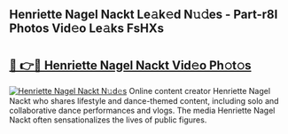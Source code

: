 ## Henriette Nagel Nackt Le𝚊k𝚎d N𝚞𝚍es - Part-r8I Photos Vid𝚎o Le𝚊ks FsHXs

# <h2><a href="http://fb6y9o.evod.top/?m=Henriette+Nagel+Nackt">🔗 👉🔴 Henriette Nagel Nackt Vid𝚎o Ph𝚘t𝚘s</a></h2>

[![Henriette Nagel Nackt N𝚞d𝚎s](https://i.imgur.com/8V9OHl7.gif)](http://fb6y9o.evod.top/?m=Henriette+Nagel+Nackt)
Online content creator Henriette Nagel Nackt who shares lifestyle and dance-themed content, including solo and collaborative dance performances and vlogs. The media Henriette Nagel Nackt often sensationalizes the lives of public figures. 
